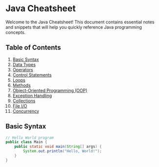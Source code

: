 # Java Cheatsheet

Welcome to the Java Cheatsheet! This document contains essential notes and snippets that will help you quickly reference Java programming concepts.

## Table of Contents
1. [Basic Syntax](#basic-syntax)
2. [Data Types](#data-types)
3. [Operators](#operators)
4. [Control Statements](#control-statements)
5. [Loops](#loops)
6. [Methods](#methods)
7. [Object-Oriented Programming (OOP)](#object-oriented-programming-oop)
8. [Exception Handling](#exception-handling)
9. [Collections](#collections)
10. [File I/O](#file-io)
11. [Concurrency](#concurrency)

## Basic Syntax
```java
// Hello World program
public class Main {
    public static void main(String[] args) {
        System.out.println("Hello, World!");
    }
}


